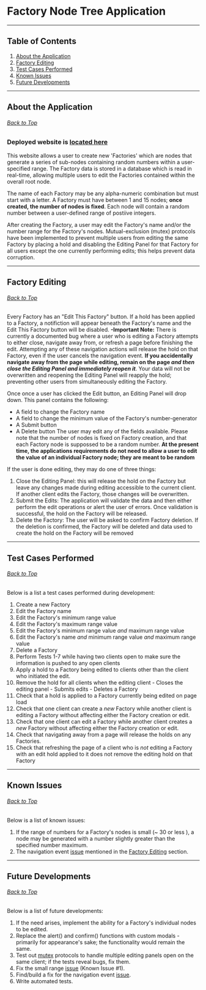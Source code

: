 # Factory Node Tree Application
--------
## Table of Contents
  1. [About the Application](#about-the-application)
  2. [Factory Editing](#factory-editing)
  3. [Test Cases Performed](#test-cases-performed)
  4. [Known Issues](#known-issues)
  5. [Future Developments](#future-developments)
--------
## About the Application
###### [Back to Top](#factory-node-tree-application)

### Deployed website is [located here](https://new-node-tree-app.herokuapp.com/)

This website allows a user to create new 'Factories' which are nodes that generate a series of sub-nodes containing random numbers within a user-specified range. The Factory data is stored in a database which is read in real-time, allowing multiple users to edit the Factories contained within the overall root node.  

The name of each Factory may be any alpha-numeric combination but must start with a letter. A Factory must have between 1 and 15 nodes; **once created, the number of nodes is fixed**. Each node will contain a random number between a user-defined range of postiive integers.

After creating the Factory, a user may edit the Factory's name and/or the number range for the Factory's nodes. Mutual-exclusion (mutex) protocols have been implemented to prevent multiple users from editing the same Factory by placing a hold and disabling the Editing Panel for that Factory for all users except the one currently performing edits; this helps prevent data corruption.


------
## Factory Editing
###### [Back to Top](#factory-node-tree-application)

Every Factory has an "Edit This Factory" button. If a hold has been applied to a Factory, a notifiction will appear beneath the Factory's name and the Edit This Factory button will be disabled.
  **-Important Note:** There is currently a documented bug where a user who is editing a Factory attempts to either close, navigate away from, or refresh a page before finishing the edit. Attempting any of these navigation actions will release the hold on that Factory, even if the user cancels the navigation event. **If you accidentally navigate away from the page while editing, remain on the page _and then close the Editing Panel and immediately reopen it_**. Your data will not be overwritten and reopening the Editing Panel will reapply the hold; preventing other users from simultaneously editing the Factory.

Once once a user has clicked the Edit button, an Editing Panel will drop down. This panel contains the following:
  - A field to change the Factory name
  - A field to change the minimum value of the Factory's number-generator
  - A Submit button
  - A Delete button
The user may edit any of the fields available. Please note that the number of nodes is fixed on Factory creation, and that each Factory node is suppossed to be a random number. **At the present time, the applications requirements do not need to allow a user to edit the value of an individual Factory node; they are meant to be random**

If the user is done editing, they may do one of three things:
  1. Close the Editing Panel: this will release the hold on the Factory but leave any changes made during editing accessible to the current client. If another client edits the Factory, those changes will be overwritten.
  2. Submit the Edits: The application will validate the data and then either perform the edit operations or alert the user of errors. Once validation is successful, the hold on the Factory will be released.
  3. Delete the Factory: The user will be asked to confirm Factory deletion. If the deletion is confirmed, the Factory will be deleted and data used to create the hold on the Factory will be removed

------
## Test Cases Performed
###### [Back to Top](#factory-node-tree-application)

Below is a list a test cases performed during development:
  1. Create a new Factory
  2. Edit the Factory name
  3. Edit the Factory's minimum range value
  4. Edit the Factory's maximum range value
  5. Edit the Factory's minimum range value _and_ maximum range value
  6. Edit the Factory's name _and_ minimum range value _and_ maximum range value
  7. Delete a Factory
  8. Perform Tests 1-7 while having two clients open to make sure the information is pushed to any open clients
  9. Apply a hold to a Factory being edited to clients other than the client who initiated the edit.
  10. Remove the hold for all clients when the editing client
    - Closes the editing panel
    - Submits edits
    - Deletes a Factory
  11. Check that a hold is applied to a Factory currently being edited on page load
  12. Check that one client can create a _new_ Factory while another client is editing a Factory without affecting either the Factory creation or edit.
  13. Check that one client can edit a Factory while another client creates a _new_ Factory without affecting either the Factory creation or edit.
  14. Check that navigating away from a page will release the holds on any Factories.
  15. Check that refreshing the page of a client who is _not_ editing a Factory with an edit hold applied to it does not remove the editing hold on that Factory

--------
## Known Issues
###### [Back to Top](#factory-node-tree-application)

Below is a list of known issues:
  1. If the range of numbers for a Factory's nodes is small (~ 30 or less ), a node may be generated with a number slightly greater than the specified number maximum. 
  2. The navigation event [issue](#user-who-is-editing-a-factory-attempts-to-either-close) mentioned in the [Factory Editing](#factory-editing) section.

------
## Future Developments
###### [Back to Top](#factory-node-tree-application)

Below is a list of future developments:
  1. If the need arises, implement the ability for a Factory's individual nodes to be edited.
  2. Replace the alert() and confirm() functions with custom modals - primarily for appearance's sake; the functionality would remain the same.
  3. Test out [mutex](#about-the-application) protocols to handle multiple editing panels open on the same client; if the tests reveal bugs, fix them.
  4. Fix the small range [issue](#known-issues) (Known Issue #1).
  5. Find/build a fix for the navigation event [issue](#factory-editing).
  6. Write automated tests.